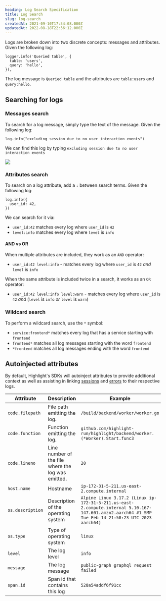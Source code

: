 ```yaml
---
heading: Log Search Specification
title: Log Search
slug: log-search
createdAt: 2021-09-10T17:54:08.000Z
updatedAt: 2022-08-18T22:36:12.000Z
---
```


Logs are broken down into two discrete concepts: messages and attributes. Given the following log:

```
logger.info('Queried table', {
  table: 'users',
  query: 'hello',
}),
```

The log message is `Queried table` and the attributes are `table:users` and `query:hello`.

## Searching for logs

### Messages search

To search for a log message, simply type the text of the message. Given the following log:

```
log.info("excluding session due to no user interaction events")
```

We can find this log by typing `excluding session due to no user interaction events`

![](/images/log-search.png)

### Attributes search

To search on a log attribute, add a `:` between search terms. Given the following log:

```
log.info({
  user_id: 42,
})
```

We can search for it via:

- `user_id:42` matches every log where `user_id` is `42`
- `level:info` matches every log where `level` is `info`

#### AND vs OR

When multiple attributes are included, they work as an `AND` operator:

- `user_id:42 level:info` - matches every log where `user_id` is `42` _and_ `level` is `info`

When the same attribute is included twice in a search, it works as an `OR` operator:

- `user_id:42 level:info level:warn` - matches every log where `user_id` is `42` _and_ (`level` is `info` _or_ `level` is `warn`)

### Wildcard search

To perform a wildcard search, use the `*` symbol:

- `service:frontend*` matches every log that has a service starting with `frontend`
- `frontend*` matches all log messages starting with the word `frontend`
- `*frontend` matches all log messages ending with the word `frontend`

## Autoinjected attributes

By default, Highlight's SDKs will autoinject attributes to provide additional context as well as assisting in linking [sessions](../1_session-replay/) and [errors](../2_error-monitoring/) to their respective logs.

| Attribute        | Description                                        | Example                                                                                                                                             |
|------------------|----------------------------------------------------|-----------------------------------------------------------------------------------------------------------------------------------------------------|
| `code.filepath`  | File path emitting the log.                        | `/build/backend/worker/worker.go`                                                                                                                   |
| `code.function`  | Function emitting the log.                         | `github.com/highlight-run/highlight/backend/worker.(*Worker).Start.func3`                                                                           |
| `code.lineno`    | Line number of the file where the log was emitted. | `20`                                                                                                                                                |
| `host.name`      | Hostname                                           | `ip-172-31-5-211.us-east-2.compute.internal`                                                                                                        |
| `os.description` | Description of the operating system                | `Alpine Linux 3.17.2 (Linux ip-172-31-5-211.us-east-2.compute.internal 5.10.167-147.601.amzn2.aarch64 #1 SMP Tue Feb 14 21:50:23 UTC 2023 aarch64)` |
| `os.type`        | Type of operating system                           | `linux`                                                                                                                                             |
| `level`          | The log level                                      | `info`                                                                                                                                              |
| `message`        | The log message                                    | `public-graph graphql request failed`                                                                                                               |
| `span.id`        | Span id that contains this log                     | `528a54addf6f91cc`                                                                                                                                  |